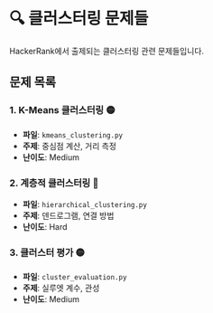 # 🔍 클러스터링 문제들

HackerRank에서 출제되는 클러스터링 관련 문제들입니다.

## 문제 목록

### 1. K-Means 클러스터링 🟡
- **파일**: `kmeans_clustering.py`
- **주제**: 중심점 계산, 거리 측정
- **난이도**: Medium

### 2. 계층적 클러스터링 🔴
- **파일**: `hierarchical_clustering.py`
- **주제**: 덴드로그램, 연결 방법
- **난이도**: Hard

### 3. 클러스터 평가 🟡
- **파일**: `cluster_evaluation.py`
- **주제**: 실루엣 계수, 관성
- **난이도**: Medium